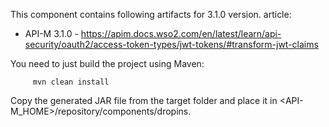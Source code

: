 This component contains following artifacts for 3.1.0 version.
  article:
 
 - API-M 3.1.0 - https://apim.docs.wso2.com/en/latest/learn/api-security/oauth2/access-token-types/jwt-tokens/#transform-jwt-claims
 
 
 You need to just build the project using Maven:
 
         mvn clean install
 
 
 Copy the generated JAR file from the target folder and place it in <API-M_HOME>/repository/components/dropins.
